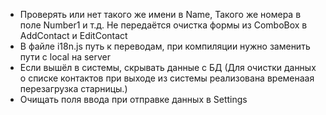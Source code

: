 -  Проверять или нет такого же имени в Name, Такого же номера в поле Number1 и т.д. Не передаётся очистка формы из ComboBox в AddContact и EditContact
-  В файле i18n.js путь к переводам, при компиляции нужно заменить пути с local на server
-  Если вышёл в системы, скрывать данные с БД (Для очистки данных о списке контактов при выходе из системы реализована временаая перезагрузка старницы.)
-  Очищать поля ввода при отправке данных в Settings

